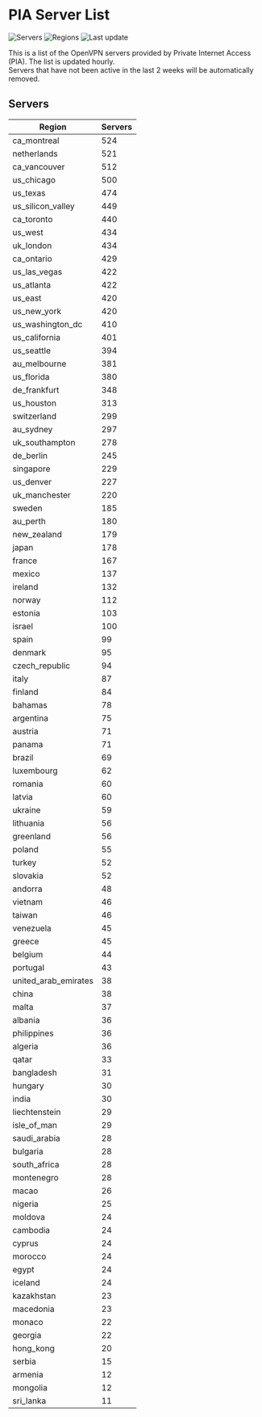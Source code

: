 # PIA Server List

![Servers](https://img.shields.io/badge/servers-14,818-blue)
![Regions](https://img.shields.io/badge/regions-97-blue)
![Last update](https://img.shields.io/badge/last_updated-Tue_Apr_30_20:02:25_UTC_2024-blue)

This is a list of the OpenVPN servers provided by Private Internet Access (PIA). The list is updated hourly. </br>
Servers that have not been active in the last 2 weeks will be automatically removed.

## Servers
| Region               | Servers |
|----------------------|---------|
| ca_montreal | 524 |
| netherlands | 521 |
| ca_vancouver | 512 |
| us_chicago | 500 |
| us_texas | 474 |
| us_silicon_valley | 449 |
| ca_toronto | 440 |
| us_west | 434 |
| uk_london | 434 |
| ca_ontario | 429 |
| us_las_vegas | 422 |
| us_atlanta | 422 |
| us_east | 420 |
| us_new_york | 420 |
| us_washington_dc | 410 |
| us_california | 401 |
| us_seattle | 394 |
| au_melbourne | 381 |
| us_florida | 380 |
| de_frankfurt | 348 |
| us_houston | 313 |
| switzerland | 299 |
| au_sydney | 297 |
| uk_southampton | 278 |
| de_berlin | 245 |
| singapore | 229 |
| us_denver | 227 |
| uk_manchester | 220 |
| sweden | 185 |
| au_perth | 180 |
| new_zealand | 179 |
| japan | 178 |
| france | 167 |
| mexico | 137 |
| ireland | 132 |
| norway | 112 |
| estonia | 103 |
| israel | 100 |
| spain | 99 |
| denmark | 95 |
| czech_republic | 94 |
| italy | 87 |
| finland | 84 |
| bahamas | 78 |
| argentina | 75 |
| austria | 71 |
| panama | 71 |
| brazil | 69 |
| luxembourg | 62 |
| romania | 60 |
| latvia | 60 |
| ukraine | 59 |
| lithuania | 56 |
| greenland | 56 |
| poland | 55 |
| turkey | 52 |
| slovakia | 52 |
| andorra | 48 |
| vietnam | 46 |
| taiwan | 46 |
| venezuela | 45 |
| greece | 45 |
| belgium | 44 |
| portugal | 43 |
| united_arab_emirates | 38 |
| china | 38 |
| malta | 37 |
| albania | 36 |
| philippines | 36 |
| algeria | 36 |
| qatar | 33 |
| bangladesh | 31 |
| hungary | 30 |
| india | 30 |
| liechtenstein | 29 |
| isle_of_man | 29 |
| saudi_arabia | 28 |
| bulgaria | 28 |
| south_africa | 28 |
| montenegro | 28 |
| macao | 26 |
| nigeria | 25 |
| moldova | 24 |
| cambodia | 24 |
| cyprus | 24 |
| morocco | 24 |
| egypt | 24 |
| iceland | 24 |
| kazakhstan | 23 |
| macedonia | 23 |
| monaco | 22 |
| georgia | 22 |
| hong_kong | 20 |
| serbia | 15 |
| armenia | 12 |
| mongolia | 12 |
| sri_lanka | 11 |
